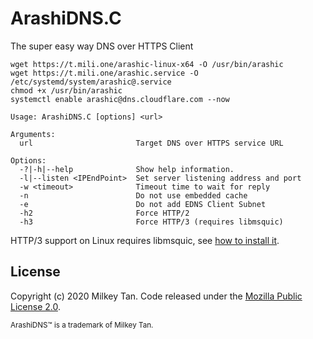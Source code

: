 # ArashiDNS.C
The super easy way DNS over HTTPS Client

```
wget https://t.mili.one/arashic-linux-x64 -O /usr/bin/arashic
wget https://t.mili.one/arashic.service -O /etc/systemd/system/arashic@.service
chmod +x /usr/bin/arashic 
systemctl enable arashic@dns.cloudflare.com --now
```

```
Usage: ArashiDNS.C [options] <url>

Arguments:
  url                       Target DNS over HTTPS service URL
  
Options:
  -?|-h|--help              Show help information.
  -l|--listen <IPEndPoint>  Set server listening address and port
  -w <timeout>              Timeout time to wait for reply
  -n                        Do not use embedded cache
  -e                        Do not add EDNS Client Subnet
  -h2                       Force HTTP/2
  -h3                       Force HTTP/3 (requires libmsquic)
```

HTTP/3 support on Linux requires libmsquic, see [how to install it](https://github.com/dotnet/runtime/blob/main/src/libraries/System.Net.Quic/readme.md#Linux).

## License

Copyright (c) 2020 Milkey Tan. Code released under the [Mozilla Public License 2.0](https://www.mozilla.org/en-US/MPL/2.0/). 

<sup>ArashiDNS™ is a trademark of Milkey Tan.</sup>
